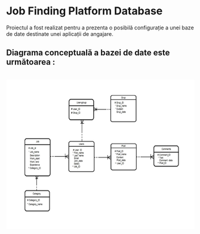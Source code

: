 # Job Finding Platform Database

Proiectul a fost realizat pentru a prezenta o posibilă configurație a unei baze de date destinate unei aplicații de angajare.

## Diagrama conceptuală a bazei de date este următoarea :

&nbsp; &nbsp; &nbsp; &nbsp; &nbsp; &nbsp; &nbsp; &nbsp; &nbsp; &nbsp; <img src="https://github.com/Andrew0911/Job-Finding-Platform-Database/blob/main/DiagramaConceptuala.png" width = 600px height = 400px>




